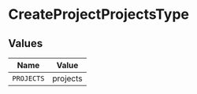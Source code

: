 # CreateProjectProjectsType


## Values

| Name       | Value      |
| ---------- | ---------- |
| `PROJECTS` | projects   |